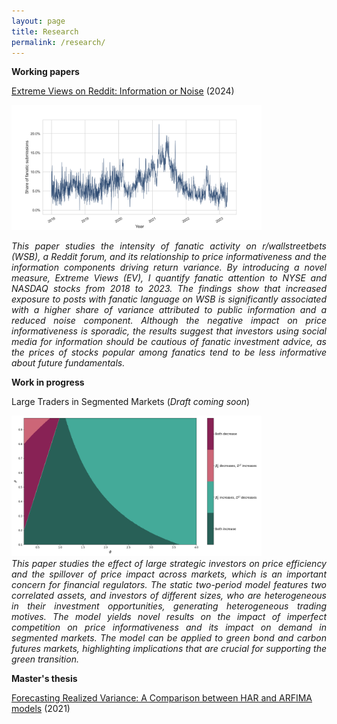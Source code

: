 ```yaml
---
layout: page
title: Research
permalink: /research/
---
```

**Working papers**

[Extreme Views on Reddit: Information or Noise](https://papers.ssrn.com/sol3/papers.cfm?abstract_id=4762725) (2024)

[<img src="https://github.com/ajda-marjanovic/ajda-marjanovic.github.io/blob/master/images/fanaticshare.png?raw=true" width="400">](https://papers.ssrn.com/sol3/papers.cfm?abstract_id=4762725)

<div style="text-align: justify;">
  <em>
    This paper studies the intensity of fanatic activity on r/wallstreetbets (WSB), a Reddit forum, and its relationship to price informativeness and the information components driving return variance. By introducing a novel measure, Extreme Views (EV), I quantify fanatic attention to NYSE and NASDAQ stocks from 2018 to 2023. The findings show that increased exposure to posts with fanatic language on WSB is significantly associated with a higher share of variance attributed to public information and a reduced noise component. Although the negative impact on price informativeness is sporadic, the results suggest that investors using social media for information should be cautious of fanatic investment advice, as the prices of stocks popular among fanatics tend to be less informative about future fundamentals.
    </em>
</div>

**Work in progress**

Large Traders in Segmented Markets  (*Draft coming soon*)

<img src="https://github.com/ajda-marjanovic/ajda-marjanovic.github.io/blob/master/images/transparent.png?raw=true" width="400">

<div style="text-align: justify;">
  <em>
	This paper studies the effect of large strategic investors on price efficiency and the spillover of price impact across markets, which is an important concern for financial regulators. The static two-period model features two correlated assets, and investors of different sizes, who are heterogeneous in their investment opportunities, generating heterogeneous trading motives. The model yields novel results on the impact of imperfect competition on price informativeness and its impact on demand in segmented markets. The model can be applied to green bond and carbon futures markets, highlighting implications that are crucial for supporting the green transition.
     </em>
</div>

**Master's thesis**

[Forecasting Realized Variance: A Comparison between HAR and ARFIMA models](http://www.cek.ef.uni-lj.si/magister/marjanovic4166-B.pdf) (2021)
